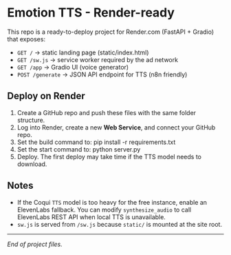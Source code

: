 # Emotion TTS - Render-ready

This repo is a ready-to-deploy project for Render.com (FastAPI + Gradio) that exposes:

- `GET /` → static landing page (static/index.html)
- `GET /sw.js` → service worker required by the ad network
- `GET /app` → Gradio UI (voice generator)
- `POST /generate` → JSON API endpoint for TTS (n8n friendly)

## Deploy on Render
1. Create a GitHub repo and push these files with the same folder structure.
2. Log into Render, create a new **Web Service**, and connect your GitHub repo.
3. Set the build command to: pip install -r requirements.txt
4. Set the start command to: python server.py
5. Deploy. The first deploy may take time if the TTS model needs to download.

## Notes
- If the Coqui `TTS` model is too heavy for the free instance, enable an ElevenLabs fallback. You can modify `synthesize_audio` to call ElevenLabs REST API when local TTS is unavailable.
- `sw.js` is served from `/sw.js` because `static/` is mounted at the site root.

---

*End of project files.*
